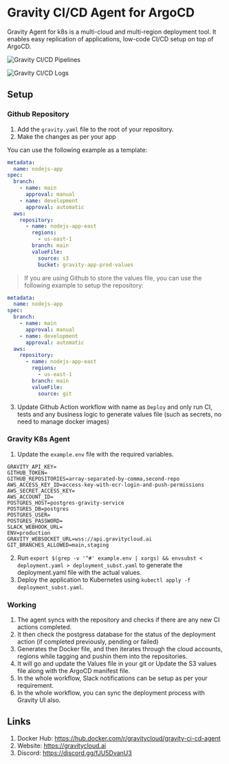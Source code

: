 # Gravity CI/CD Agent for ArgoCD
Gravity Agent for k8s is a multi-cloud and multi-region deployment tool. It enables easy replication of applications, low-code CI/CD setup on top of ArgoCD.

![Gravity CI/CD Pipelines](https://res.cloudinary.com/dor5uewzz/image/upload/v1728963598/gravity-ui-k8s-pipeline_wvpx4m.png)

![Gravity CI/CD Logs](https://res.cloudinary.com/dor5uewzz/image/upload/v1728963598/gravity-ui-k8s-logs_y4wrxb.png)

## Setup

### Github Repository
1. Add the `gravity.yaml` file to the root of your repository.
2. Make the changes as per your app

You can use the following example as a template:
```yaml
metadata:
  name: nodejs-app
spec:
  branch:
    - name: main
      approval: manual
    - name: development
      approval: automatic
  aws:
    repository:
      - name: nodejs-app-east
        regions:
          - us-east-1
        branch: main
        valueFile:
          source: s3
          bucket: gravity-app-prod-values
```

> If you are using Github to store the values file, you can use the following example to setup the repository:

```yaml
metadata:
  name: nodejs-app
spec:
  branch:
    - name: main
      approval: manual
    - name: development
      approval: automatic
  aws:
    repository:
      - name: nodejs-app-east
        regions:
          - us-east-1
        branch: main
        valueFile:
          source: git
```
3. Update Github Action workflow with name as `Deploy` and only run CI, tests and any business logic to generate values file (such as secrets, no need to manage docker images)


### Gravity K8s Agent
1. Update the `example.env` file with the required variables.
```
GRAVITY_API_KEY=
GITHUB_TOKEN=
GITHUB_REPOSITORIES=array-separated-by-comma,second-repo
AWS_ACCESS_KEY_ID=access-key-with-ecr-login-and-push-permissions
AWS_SECRET_ACCESS_KEY=
AWS_ACCOUNT_ID=
POSTGRES_HOST=postgres-gravity-service
POSTGRES_DB=postgres
POSTGRES_USER=
POSTGRES_PASSWORD=
SLACK_WEBHOOK_URL=
ENV=production
GRAVITY_WEBSOCKET_URL=wss://api.gravitycloud.ai
GIT_BRANCHES_ALLOWED=main,staging
```
2. Run `export $(grep -v '^#' example.env | xargs) && envsubst < deployment.yaml > deployment_subst.yaml` to generate the deployment.yaml file with the actual values.
3. Deploy the application to Kubernetes using `kubectl apply -f deployment_subst.yaml`.

### Working
1. The agent syncs with the repository and checks if there are any new CI actions completed.
2. It then check the postgress database for the status of the deployment action (if completed previously, pending or failed)
3. Generates the Docker file, and then iterates through the cloud accounts, regions while tagging and pushin them into the repositories.
4. It will go and update the Values file in your git or Update the S3 values file along with the ArgoCD manifest file.
5. In the whole workflow, Slack notifications can be setup as per your requirement.
6. In the whole workflow, you can sync the deployment process with Gravity UI also.



## Links
1. Docker Hub: https://hub.docker.com/r/gravitycloud/gravity-ci-cd-agent
2. Website: https://gravitycloud.ai
3. Discord: https://discord.gg/fJU5DvanU3



